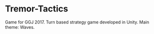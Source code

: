 # Tremor-Tactics
Game for GGJ 2017. Turn based strategy game developed in Unity. Main theme: Waves.
